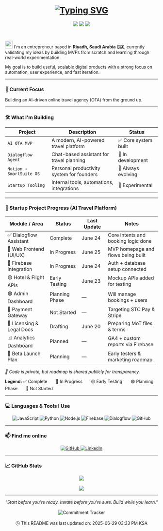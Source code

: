<h1 align="center">
  <a href="https://git.io/typing-svg">
    <img src="https://readme-typing-svg.herokuapp.com?font=Fira+Code&size=50&duration=2000&pause=800&color=ffffff&background=000000EE&center=true&vCenter=true&multiline=true&width=1400&height=300&lines=Hey+there!;I'm+Abdulaziz+Alhawsa.;Welcome+to+my+GitHub+Playground!" alt="Typing SVG" />
  </a>
</h1>

<p align="center">
  <img src="https://img.shields.io/github/stars/azizaea/your-repo-name?style=for-the-badge" />
  <img src="https://img.shields.io/github/forks/azizaea/your-repo-name?style=for-the-badge" />
  <img src="https://img.shields.io/github/last-commit/azizaea/your-repo-name?style=for-the-badge" />
</p>

<br/>

<p>
  <img src="https://media.giphy.com/media/hvRJCLFzcasrR4ia7z/giphy.gif" width="25px" />
  I'm an entrepreneur based in <b>Riyadh, Saudi Arabia 🇸🇦</b>, currently validating my ideas by building MVPs from scratch and learning through real-world experimentation.
</p>

<p>
  My goal is to build useful, scalable digital products with a strong focus on automation, user experience, and fast iteration.
</p>

---

### 🚀 Current Focus

Building an AI-driven online travel agency (OTA) from the ground up.

---

### 🛠️ What I'm Building

| Project                 | Description                                | Status             |
|-------------------------|--------------------------------------------|-----------------------|
| `AI OTA MVP`            | A modern, AI-powered travel platform       | ✅ Core system built |
| `Dialogflow Agent`      | Chat-based assistant for travel planning   | 🚧 In development |
| `Notion + SmartSuite OS`| Personal productivity system for founders  | 🔁 Always evolving |
| `Startup Tooling`       | Internal tools, automations, integrations  | 🧪 Experimental     |

---

### 🚧 Startup Project Progress (AI Travel Platform)

| Module / Area              | Status         | Last Update | Notes                                     |
|----------------------------|----------------|-------------|-------------------------------------------|
| ✅ Dialogflow Assistant     | Complete       | June 24     | Core intents and booking logic done       |
| 🔄 Web Frontend (UI/UX)     | In Progress    | June 25     | MVP homepage and flows being built        |
| 🔄 Firebase Integration     | In Progress    | June 24     | Auth + database setup connected           |
| 🟡 Hotel & Flight APIs      | Early Testing  | June 23     | Mockup APIs added for testing             |
| 🟢 Admin Dashboard          | Planning Phase | —           | Will manage bookings + users              |
| 🔲 Payment Gateway          | Not Started    | —           | Targeting STC Pay & Stripe                |
| 📝 Licensing & Legal Docs   | Drafting       | June 20     | Preparing MoT files & terms               |
| 📊 Analytics Dashboard      | Planned        | —           | GA4 + custom reports via Firebase         |
| 🧪 Beta Launch Plan         | Planning       | —           | Early testers & marketing roadmap         |

_🔐 Code is private, but roadmap is shared publicly for transparency._

**Legend:**
✅ Complete  🔄 In Progress  🟡 Early Testing  🟢 Planning Phase  🔲 Not Started

---

### 💻 Languages & Tools I Use

<p align="center">
  <img alt="JavaScript" src="https://img.shields.io/badge/JavaScript-%23323330.svg?logo=javascript&logoColor=%23F7DF1E&style=for-the-badge" />
  <img alt="Python" src="https://img.shields.io/badge/Python-%2312100E.svg?logo=python&style=for-the-badge&logoColor=yellow" />
  <img alt="Node.js" src="https://img.shields.io/badge/Node.js-black?logo=node.js&style=for-the-badge&logoColor=green" />
  <img alt="Firebase" src="https://img.shields.io/badge/Firebase-black?logo=firebase&style=for-the-badge&logoColor=orange" />
  <img alt="Dialogflow" src="https://img.shields.io/badge/Dialogflow-black?logo=dialogflow&style=for-the-badge&logoColor=orange" />
  <img alt="GitHub" src="https://img.shields.io/badge/GitHub-%2312100E.svg?&style=for-the-badge&logo=GitHub&logoColor=white" />
</p>

---

### 📫 Find me online

<p align="center">
  <a href="https://github.com/azizaea" target="_blank">
    <img alt="GitHub" src="https://img.shields.io/badge/GitHub-%2312100E.svg?&style=for-the-badge&logo=github&logoColor=white" />
  </a>
  <a href="https://www.linkedin.com/in/abdulazizalhawsa" target="_blank">
    <img alt="LinkedIn" src="https://img.shields.io/badge/LinkedIn-%230A66C2.svg?&style=for-the-badge&logo=linkedin&logoColor=white" />
  </a>
</p>

---

### 📈 GitHub Stats

<p align="center">
  <img src="https://github-readme-stats.vercel.app/api?username=azizaea&show_icons=true&theme=tokyonight&hide_border=true" />
  <br><br>
  <img src="https://github-readme-stats.vercel.app/api/top-langs/?username=azizaea&layout=compact&theme=tokyonight&hide_border=true" />
</p>

---

<p align="center">
  <em>"Start before you're ready. Iterate before you're sure. Build while you learn."</em>
  <br><br>
  <img alt="Commitment Tracker" 
       src="https://github-readme-streak-stats.herokuapp.com/?user=azizaea&theme=tokyonight&hide_border=true&date_format=M%20j%5B%2C%20Y%5D" />
  <br><br>
  🕒 This README was last updated on: <!--LAST_UPDATED-->2025-06-29 03:33 PM KSA<!--END_LAST_UPDATED-->
</p>
